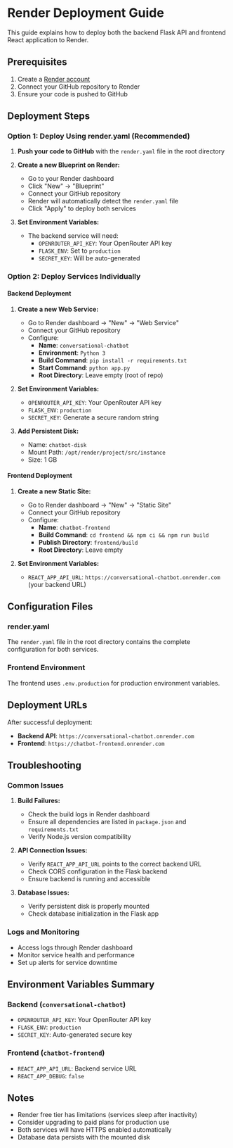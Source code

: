 # Render Deployment Guide

This guide explains how to deploy both the backend Flask API and frontend React application to Render.

## Prerequisites

1. Create a [Render account](https://render.com)
2. Connect your GitHub repository to Render
3. Ensure your code is pushed to GitHub

## Deployment Steps

### Option 1: Deploy Using render.yaml (Recommended)

1. **Push your code to GitHub** with the `render.yaml` file in the root directory

2. **Create a new Blueprint on Render:**
   - Go to your Render dashboard
   - Click "New" → "Blueprint"
   - Connect your GitHub repository
   - Render will automatically detect the `render.yaml` file
   - Click "Apply" to deploy both services

3. **Set Environment Variables:**
   - The backend service will need:
     - `OPENROUTER_API_KEY`: Your OpenRouter API key
     - `FLASK_ENV`: Set to `production`
     - `SECRET_KEY`: Will be auto-generated

### Option 2: Deploy Services Individually

#### Backend Deployment

1. **Create a new Web Service:**
   - Go to Render dashboard → "New" → "Web Service"
   - Connect your GitHub repository
   - Configure:
     - **Name**: `conversational-chatbot`
     - **Environment**: `Python 3`
     - **Build Command**: `pip install -r requirements.txt`
     - **Start Command**: `python app.py`
     - **Root Directory**: Leave empty (root of repo)

2. **Set Environment Variables:**
   - `OPENROUTER_API_KEY`: Your OpenRouter API key
   - `FLASK_ENV`: `production`
   - `SECRET_KEY`: Generate a secure random string

3. **Add Persistent Disk:**
   - Name: `chatbot-disk`
   - Mount Path: `/opt/render/project/src/instance`
   - Size: 1 GB

#### Frontend Deployment

1. **Create a new Static Site:**
   - Go to Render dashboard → "New" → "Static Site"
   - Connect your GitHub repository
   - Configure:
     - **Name**: `chatbot-frontend`
     - **Build Command**: `cd frontend && npm ci && npm run build`
     - **Publish Directory**: `frontend/build`
     - **Root Directory**: Leave empty

2. **Set Environment Variables:**
   - `REACT_APP_API_URL`: `https://conversational-chatbot.onrender.com` (your backend URL)

## Configuration Files

### render.yaml
The `render.yaml` file in the root directory contains the complete configuration for both services.

### Frontend Environment
The frontend uses `.env.production` for production environment variables.

## Deployment URLs

After successful deployment:
- **Backend API**: `https://conversational-chatbot.onrender.com`
- **Frontend**: `https://chatbot-frontend.onrender.com`

## Troubleshooting

### Common Issues

1. **Build Failures:**
   - Check the build logs in Render dashboard
   - Ensure all dependencies are listed in `package.json` and `requirements.txt`
   - Verify Node.js version compatibility

2. **API Connection Issues:**
   - Verify `REACT_APP_API_URL` points to the correct backend URL
   - Check CORS configuration in the Flask backend
   - Ensure backend is running and accessible

3. **Database Issues:**
   - Verify persistent disk is properly mounted
   - Check database initialization in the Flask app

### Logs and Monitoring

- Access logs through Render dashboard
- Monitor service health and performance
- Set up alerts for service downtime

## Environment Variables Summary

### Backend (`conversational-chatbot`)
- `OPENROUTER_API_KEY`: Your OpenRouter API key
- `FLASK_ENV`: `production`
- `SECRET_KEY`: Auto-generated secure key

### Frontend (`chatbot-frontend`)
- `REACT_APP_API_URL`: Backend service URL
- `REACT_APP_DEBUG`: `false`

## Notes

- Render free tier has limitations (services sleep after inactivity)
- Consider upgrading to paid plans for production use
- Both services will have HTTPS enabled automatically
- Database data persists with the mounted disk